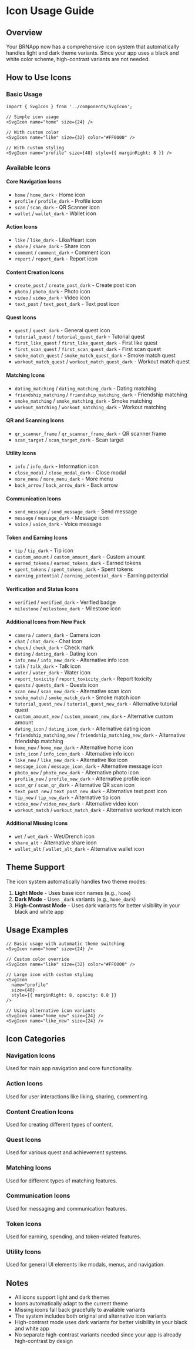 # Icon Usage Guide

## Overview
Your BRNApp now has a comprehensive icon system that automatically handles light and dark theme variants. Since your app uses a black and white color scheme, high-contrast variants are not needed.

## How to Use Icons

### Basic Usage
```tsx
import { SvgIcon } from '../components/SvgIcon';

// Simple icon usage
<SvgIcon name="home" size={24} />

// With custom color
<SvgIcon name="like" size={32} color="#FF0000" />

// With custom styling
<SvgIcon name="profile" size={48} style={{ marginRight: 8 }} />
```

### Available Icons

#### Core Navigation Icons
- `home` / `home_dark` - Home icon
- `profile` / `profile_dark` - Profile icon  
- `scan` / `scan_dark` - QR Scanner icon
- `wallet` / `wallet_dark` - Wallet icon

#### Action Icons
- `like` / `like_dark` - Like/Heart icon
- `share` / `share_dark` - Share icon
- `comment` / `comment_dark` - Comment icon
- `report` / `report_dark` - Report icon

#### Content Creation Icons
- `create_post` / `create_post_dark` - Create post icon
- `photo` / `photo_dark` - Photo icon
- `video` / `video_dark` - Video icon
- `text_post` / `text_post_dark` - Text post icon

#### Quest Icons
- `quest` / `quest_dark` - General quest icon
- `tutorial_quest` / `tutorial_quest_dark` - Tutorial quest
- `first_like_quest` / `first_like_quest_dark` - First like quest
- `first_scan_quest` / `first_scan_quest_dark` - First scan quest
- `smoke_match_quest` / `smoke_match_quest_dark` - Smoke match quest
- `workout_match_quest` / `workout_match_quest_dark` - Workout match quest

#### Matching Icons
- `dating_matching` / `dating_matching_dark` - Dating matching
- `friendship_matching` / `friendship_matching_dark` - Friendship matching
- `smoke_matching` / `smoke_matching_dark` - Smoke matching
- `workout_matching` / `workout_matching_dark` - Workout matching

#### QR and Scanning Icons
- `qr_scanner_frame` / `qr_scanner_frame_dark` - QR scanner frame
- `scan_target` / `scan_target_dark` - Scan target

#### Utility Icons
- `info` / `info_dark` - Information icon
- `close_modal` / `close_modal_dark` - Close modal
- `more_menu` / `more_menu_dark` - More menu
- `back_arrow` / `back_arrow_dark` - Back arrow

#### Communication Icons
- `send_message` / `send_message_dark` - Send message
- `message` / `message_dark` - Message icon
- `voice` / `voice_dark` - Voice message

#### Token and Earning Icons
- `tip` / `tip_dark` - Tip icon
- `custom_amount` / `custom_amount_dark` - Custom amount
- `earned_tokens` / `earned_tokens_dark` - Earned tokens
- `spent_tokens` / `spent_tokens_dark` - Spent tokens
- `earning_potential` / `earning_potential_dark` - Earning potential

#### Verification and Status Icons
- `verified` / `verified_dark` - Verified badge
- `milestone` / `milestone_dark` - Milestone icon

#### Additional Icons from New Pack
- `camera` / `camera_dark` - Camera icon
- `chat` / `chat_dark` - Chat icon
- `check` / `check_dark` - Check mark
- `dating` / `dating_dark` - Dating icon
- `info_new` / `info_new_dark` - Alternative info icon
- `talk` / `talk_dark` - Talk icon
- `water` / `water_dark` - Water icon
- `report_toxicity` / `report_toxicity_dark` - Report toxicity
- `quests` / `quests_dark` - Quests icon
- `scan_new` / `scan_new_dark` - Alternative scan icon
- `smoke_match` / `smoke_match_dark` - Smoke match icon
- `tutorial_quest_new` / `tutorial_quest_new_dark` - Alternative tutorial quest
- `custom_amount_new` / `custom_amount_new_dark` - Alternative custom amount
- `dating_icon` / `dating_icon_dark` - Alternative dating icon
- `friendship_matching_new` / `friendship_matching_new_dark` - Alternative friendship matching
- `home_new` / `home_new_dark` - Alternative home icon
- `info_icon` / `info_icon_dark` - Alternative info icon
- `like_new` / `like_new_dark` - Alternative like icon
- `message_icon` / `message_icon_dark` - Alternative message icon
- `photo_new` / `photo_new_dark` - Alternative photo icon
- `profile_new` / `profile_new_dark` - Alternative profile icon
- `scan_qr` / `scan_qr_dark` - Alternative QR scan icon
- `text_post_new` / `text_post_new_dark` - Alternative text post icon
- `tip_new` / `tip_new_dark` - Alternative tip icon
- `video_new` / `video_new_dark` - Alternative video icon
- `workout_match` / `workout_match_dark` - Alternative workout match icon

#### Additional Missing Icons
- `wet` / `wet_dark` - Wet/Drench icon
- `share_alt` - Alternative share icon
- `wallet_alt` / `wallet_alt_dark` - Alternative wallet icon

## Theme Support

The icon system automatically handles two theme modes:

1. **Light Mode** - Uses base icon names (e.g., `home`)
2. **Dark Mode** - Uses `_dark` variants (e.g., `home_dark`)
3. **High-Contrast Mode** - Uses dark variants for better visibility in your black and white app

## Usage Examples

```tsx
// Basic usage with automatic theme switching
<SvgIcon name="home" size={24} />

// Custom color override
<SvgIcon name="like" size={32} color="#FF0000" />

// Large icon with custom styling
<SvgIcon 
  name="profile" 
  size={48} 
  style={{ marginRight: 8, opacity: 0.8 }} 
/>

// Using alternative icon variants
<SvgIcon name="home_new" size={24} />
<SvgIcon name="like_new" size={24} />
```

## Icon Categories

### Navigation Icons
Used for main app navigation and core functionality.

### Action Icons
Used for user interactions like liking, sharing, commenting.

### Content Creation Icons
Used for creating different types of content.

### Quest Icons
Used for various quest and achievement systems.

### Matching Icons
Used for different types of matching features.

### Communication Icons
Used for messaging and communication features.

### Token Icons
Used for earning, spending, and token-related features.

### Utility Icons
Used for general UI elements like modals, menus, and navigation.

## Notes

- All icons support light and dark themes
- Icons automatically adapt to the current theme
- Missing icons fall back gracefully to available variants
- The system includes both original and alternative icon variants
- High-contrast mode uses dark variants for better visibility in your black and white app
- No separate high-contrast variants needed since your app is already high-contrast by design 